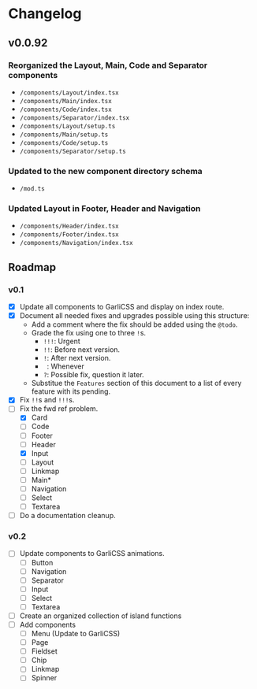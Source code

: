 # Changelog

## v0.0.92

### Reorganized the Layout, Main, Code and Separator components
  - `/components/Layout/index.tsx`
  - `/components/Main/index.tsx`
  - `/components/Code/index.tsx`
  - `/components/Separator/index.tsx`
  - `/components/Layout/setup.ts`
  - `/components/Main/setup.ts`
  - `/components/Code/setup.ts`
  - `/components/Separator/setup.ts`

### Updated to the new component directory schema
  - `/mod.ts`

### Updated Layout in Footer, Header and Navigation
  - `/components/Header/index.tsx`
  - `/components/Footer/index.tsx`
  - `/components/Navigation/index.tsx`

## Roadmap

### v0.1

  - [x] Update all components to GarliCSS and display on index route.
  - [x] Document all needed fixes and upgrades possible using this structure:
    - Add a comment where the fix should be added using the `@todo`.
    - Grade the fix using one to three `!`s.
      - `!!!`: Urgent
      - `!!`: Before next version.
      - `!`: After next version.
      - ` `: Whenever
      - `?`: Possible fix, question it later.
    - Substitue the `Features` section of this document to a list of every feature with its pending.
  - [x] Fix `!!`s and `!!!`s.
  - [ ] Fix the fwd ref problem.
    - [x] Card
    - [ ] Code
    - [ ] Footer
    - [ ] Header
    - [x] Input
    - [ ] Layout
    - [ ] Linkmap
    - [ ] Main*
    - [ ] Navigation
    - [ ] Select
    - [ ] Textarea
  - [ ] Do a documentation cleanup.

### v0.2

  - [ ] Update components to GarliCSS animations.
    - [ ] Button
    - [ ] Navigation
    - [ ] Separator
    - [ ] Input
    - [ ] Select
    - [ ] Textarea
  - [ ] Create an organized collection of island functions
  - [ ] Add components
    - [ ] Menu (Update to GarliCSS)
    - [ ] Page
    - [ ] Fieldset
    - [ ] Chip
    - [ ] Linkmap
    - [ ] Spinner